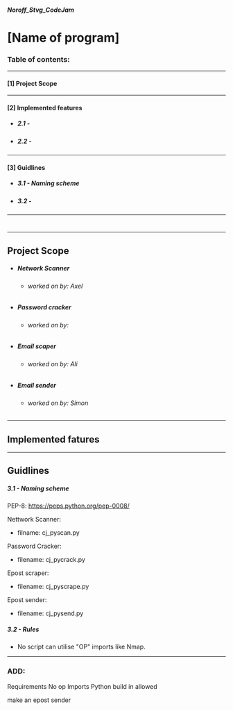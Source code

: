 ##### Noroff_Stvg_CodeJam

# [Name of program]

### Table of contents:
___________________________________________________
#### [1] Project Scope

___________________________________________________
#### [2] Implemented features
* ##### 2.1 - 
* ##### 2.2 - 
___________________________________________________
#### [3] Guidlines
* ##### 3.1 - Naming scheme 
* ##### 3.2 - 

___________________________________________________
#
#
#
#
___________________________________________________
## Project Scope
* ##### Network Scanner
    * ###### worked on by: Axel

* ##### Password cracker
    * ###### worked on by: 

* ##### Email scaper
    * ###### worked on by: Ali

* ##### Email sender
    * ###### worked on by: Simon
    


____________________________________________________
## Implemented fatures



____________________________________________________
## Guidlines
##### 3.1 - Naming scheme
PEP-8: https://peps.python.org/pep-0008/

Nettwork Scanner:
* filname: cj_pyscan.py

Password Cracker: 
* filename: cj_pycrack.py

Epost scraper:
* filename: cj_pyscrape.py

Epost sender:
* filename: cj_pysend.py

##### 3.2 - Rules
* No script can utilise "OP" imports like Nmap.




____________________________________________________


### ADD:
Requirements
No op Imports
Python build in allowed


make an epost sender

